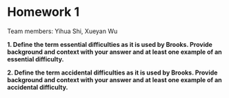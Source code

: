 # Homework 1

Team members: Yihua Shi, Xueyan Wu

**1. Define the term essential difficulties as it is used by Brooks. Provide background and context with your answer and at least one example of an essential difficulty.**

**2. Define the term accidental difficulties as it is used by Brooks. Provide background and context with your answer and at least one example of an accidental difficulty.**
